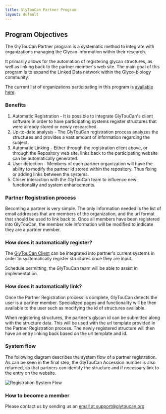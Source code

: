 ```yaml
---
title: GlyTouCan Partner Program
layout: default
---
```

## Program Objectives

The GlyTouCan Partner program is a systematic method to integrate with organizations managing the Glycan information within their research.

It primarily allows for the automation of registering glycan structures, as well as linking back to the partner member's web site.  The main goal of this program is to expand the Linked Data network within the Glyco-biology community.

The current list of organizations participating in this program is [available here](/parter/list).

### Benefits

1. Automatic Registration - It is possible to integrate GlyTouCan's client software in order to have participating systems register structures that were already stored or newly researched.
1. Up-to-date analysis - The GlyTouCan registration process analyzes the structures and provides a vast amount of information regarding the subject.
1. Automatic Linking - Either through the registration client above, or through the Repository web site, links back to the participating website can be automatically generated.
1. User detection - Members of each partner organization will have the ability to modify the partner id stored within the repository.  Thus fixing or adding links between the systems.
1. Closer interaction with the GlyTouCan team to influence new functionality and system enhancements.

### Partner Registration process

Becoming a partner is very simple.  The only information needed is the list of email addresses that are members of the organization, and the url format that should be used to link back to.  Once all members have been registered into GlyTouCan, the member role information will be modified to indicate they are a partner member.

### How does it automatically register?

The [GlyTouCan Client](http://glytoucan.github.io/client) can be integrated into partner's current systems in order to systematically register structures once they are input.

Schedule permitting, the GlyTouCan team will be able to assist in implementation.

### How does it automatically link?

Once the Partner Registration process is complete, GlyTouCan detects the user is a partner member.  Specialized pages and functionality will be then available to the user such as modifying the id of structures available.

When registering structures, the partner's glycan id can be submitted along with the structure data.  This will be used with the url template provided in the Partner Registration process.  The newly registered structure will then have an entry linking back based on the url template and id.

### System flow

The following diagram describes the system flow of a partner registration.  As can be seen in the final step, the GlyTouCan Accession number is also returned, so that partners can identify the structure and if necessary link to the entry on the website.

![Registration System Flow ](https://bytebucket.org/glycosw/uml-files-by-plantuml/raw/1e3206f5a5f75d03ab832be27614d39eae8d1fd2/fromUnicarb-DB/Registration/planA-registrationFromUnicarb-DB.png?token=89c85bd07b1d4cf06c892784254c9f1ad366f8bc)

### How to become a member

Please contact us by sending us an [email at support@glytoucan.org](mailto:support@glytoucan.org)
